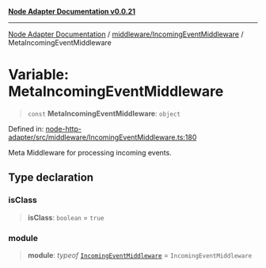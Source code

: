 [**Node Adapter Documentation v0.0.21**](../../../README.md)

***

[Node Adapter Documentation](../../../modules.md) / [middleware/IncomingEventMiddleware](../README.md) / MetaIncomingEventMiddleware

# Variable: MetaIncomingEventMiddleware

> `const` **MetaIncomingEventMiddleware**: `object`

Defined in: [node-http-adapter/src/middleware/IncomingEventMiddleware.ts:180](https://github.com/stonemjs/node-http-adapter/blob/500ec3a560895d12bcb5ee96646928549d5bf6fb/src/middleware/IncomingEventMiddleware.ts#L180)

Meta Middleware for processing incoming events.

## Type declaration

### isClass

> **isClass**: `boolean` = `true`

### module

> **module**: *typeof* [`IncomingEventMiddleware`](../classes/IncomingEventMiddleware.md) = `IncomingEventMiddleware`
